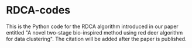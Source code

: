# RDCA-codes

This is the Python code for the RDCA algorithm introduced in our paper entitled "A novel two-stage bio-inspired method using red deer algorithm for data clustering".
The citation will be added after the paper is published.
